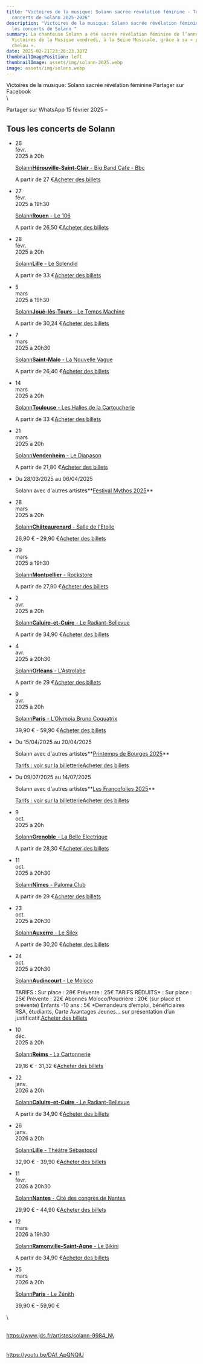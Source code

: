 ```yaml
---
title: "Victoires de la musique: Solann sacrée révélation féminine - Tous les
  concerts de Solann 2025-2026"
description: "Victoires de la musique: Solann sacrée révélation féminine - Tous
  les concerts de Solann "
summary: La chanteuse Solann a été sacrée révélation féminine de l’année aux 40e
  Victoires de la Musique vendredi, à la Seine Musicale, grâce à sa « pop folk
  chelou ».
date: 2025-02-21T23:28:23.387Z
thumbnailImagePosition: left
thumbnailImage: assets/img/solann-2025.webp
image: assets/img/solann.webp
---
```

Victoires de la musique: Solann sacrée révélation féminine Partager sur Facebook
\
\

Partager sur WhatsApp
15 février 2025
–



## Tous les concerts de Solann

* 26\
  févr.\
  2025 à 20h

  [Solann**Hérouville-Saint-Clair** - Big Band Cafe - Bbc](https://www.jds.fr/caen/concerts/pop-folk/solann-554467_A)

  A partir de 27 €[Acheter des billets](https://www.awin1.com/pclick.php?p=38265471457&a=634278&m=12494&clickref=liste_artiste_prog-A-desktop)
* 27\
  févr.\
  2025 à 19h30

  [Solann**Rouen** - Le 106](https://www.jds.fr/rouen/concerts/pop-folk/solann-512094_A)

  A partir de 26,50 €[Acheter des billets](https://www.awin1.com/pclick.php?p=37994993418&a=634278&m=12494&clickref=liste_artiste_prog-A-desktop)
* 28\
  févr.\
  2025 à 20h

  [Solann**Lille** - Le Splendid](https://www.jds.fr/lille/concerts/pop-folk/solann-512055_A)

  A partir de 33 €[Acheter des billets](https://www.awin1.com/pclick.php?p=37994994365&a=634278&m=12494&clickref=liste_artiste_prog-A-desktop)
* 5\
  mars\
  2025 à 19h30

  [Solann**Joué-lès-Tours** - Le Temps Machine](https://www.jds.fr/tours/concerts/pop-folk/solann-tournee-638869_A)

  A partir de 30,24 €[Acheter des billets](https://www.awin1.com/pclick.php?p=38758958100&a=634278&m=12494&clickref=liste_artiste_prog-A-desktop)
* 7\
  mars\
  2025 à 20h30

  [Solann**Saint-Malo** - La Nouvelle Vague](https://www.jds.fr/saint-malo/concerts/pop-folk/solann-537268_A)

  A partir de 26,40 €[Acheter des billets](https://www.awin1.com/pclick.php?p=38155063095&a=634278&m=12494&clickref=liste_artiste_prog-A-desktop)
* 14\
  mars\
  2025 à 20h

  [Solann**Toulouse** - Les Halles de la Cartoucherie](https://www.jds.fr/toulouse/concerts/pop-folk/solann-512616_A)

  A partir de 33 €[Acheter des billets](https://www.awin1.com/pclick.php?p=37997719267&a=634278&m=12494&clickref=liste_artiste_prog-A-desktop)
* 21\
  mars\
  2025 à 20h

  [Solann**Vendenheim** - Le Diapason](https://www.jds.fr/strasbourg/concerts/pop-folk/solann-512427_A)

  A partir de 21,80 €[Acheter des billets](https://www.awin1.com/pclick.php?p=37997719298&a=634278&m=12494&clickref=liste_artiste_prog-A-desktop)
* Du 28/03/2025 au 06/04/2025

  Solann avec d'autres artistes**[Festival Mythos 2025](https://www.jds.fr/rennes/manifestations/festival/festival-mythos-a-rennes-264191_A)**
* 28\
  mars\
  2025 à 20h

  [Solann**Châteaurenard** - Salle de l'Etoile](https://www.jds.fr/avignon/concerts/pop-folk/solann-512107_A)

  26,90 € - 29,90 €[Acheter des billets](https://www.awin1.com/pclick.php?p=40326180652&a=634278&m=12494&clickref=liste_artiste_prog-A-desktop)
* 29\
  mars\
  2025 à 19h30

  [Solann**Montpellier** - Rockstore](https://www.jds.fr/montpellier/concerts/pop-folk/solann-568206_A)

  A partir de 27,90 €[Acheter des billets](https://www.awin1.com/pclick.php?p=38328502273&a=634278&m=12494&clickref=liste_artiste_prog-A-desktop)
* 2\
  avr.\
  2025 à 20h

  [Solann**Caluire-et-Cuire** - Le Radiant-Bellevue](https://www.jds.fr/lyon/concerts/pop-folk/solann-512053_A)

  A partir de 34,90 €[Acheter des billets](https://www.awin1.com/pclick.php?p=40385901142&a=634278&m=12494&clickref=liste_artiste_prog-A-desktop)
* 4\
  avr.\
  2025 à 20h30

  [Solann**Orléans** - L'Astrolabe](https://www.jds.fr/orleans/concerts/pop-folk/solann-552792_A)

  A partir de 29 €[Acheter des billets](https://www.awin1.com/pclick.php?p=38254249108&a=634278&m=12494&clickref=liste_artiste_prog-A-desktop)
* 9\
  avr.\
  2025 à 20h

  [Solann**Paris** - L’Olympia Bruno Coquatrix](https://www.jds.fr/paris/concerts/pop-folk/solann-447886_A)

  39,90 € - 59,90 €[Acheter des billets](https://www.awin1.com/pclick.php?p=37668072210&a=634278&m=12494&clickref=liste_artiste_prog-A-desktop)
* Du 15/04/2025 au 20/04/2025

  Solann avec d'autres artistes**[Printemps de Bourges 2025](https://www.jds.fr/bourges/manifestations/festival/printemps-de-bourges-265229_A)**

  [Tarifs : voir sur la billetterie](https://www.awin1.com/cread.php?awinmid=12494&awinaffid=634278&platform=dl&ued=https%3A%2F%2Fwww.fnacspectacles.com%2Fartist%2Fprintemps-bourges%2F&clickref=liste_artiste_prog-A-desktop)[Acheter des billets](https://www.awin1.com/cread.php?awinmid=12494&awinaffid=634278&platform=dl&ued=https%3A%2F%2Fwww.fnacspectacles.com%2Fartist%2Fprintemps-bourges%2F&clickref=liste_artiste_prog-A-desktop)
* Du 09/07/2025 au 14/07/2025

  Solann avec d'autres artistes**[Les Francofolies 2025](https://www.jds.fr/la-rochelle/manifestations/festival/les-francofolies-265496_A)**

  [Tarifs : voir sur la billetterie](https://www.awin1.com/cread.php?awinmid=12494&awinaffid=634278&platform=dl&ued=https%3A%2F%2Fwww.fnacspectacles.com%2Fartist%2Ffrancofolies-de-la-rochelle%2F&clickref=liste_artiste_prog-A-desktop)[Acheter des billets](https://www.awin1.com/cread.php?awinmid=12494&awinaffid=634278&platform=dl&ued=https%3A%2F%2Fwww.fnacspectacles.com%2Fartist%2Ffrancofolies-de-la-rochelle%2F&clickref=liste_artiste_prog-A-desktop)
* 9\
  oct.\
  2025 à 20h

  [Solann**Grenoble** - La Belle Electrique](https://www.jds.fr/grenoble/concerts/pop-folk/solann-tournee-733399_A)

  A partir de 28,30 €[Acheter des billets](https://www.awin1.com/pclick.php?p=39442365392&a=634278&m=12494&clickref=liste_artiste_prog-A-desktop)
* 11\
  oct.\
  2025 à 20h30

  [Solann**Nîmes** - Paloma Club](https://www.jds.fr/nimes/concerts/pop-folk/solann-tournee-748415_A)

  A partir de 29 €[Acheter des billets](https://www.awin1.com/pclick.php?p=39703396204&a=634278&m=12494&clickref=liste_artiste_prog-A-desktop)
* 23\
  oct.\
  2025 à 20h30

  [Solann**Auxerre** - Le Silex](https://www.jds.fr/auxerre/concerts/pop-folk/solann-tournee-761498_A)

  A partir de 30,20 €[Acheter des billets](https://www.awin1.com/pclick.php?p=39882361000&a=634278&m=12494&clickref=liste_artiste_prog-A-desktop)
* 24\
  oct.\
  2025 à 20h30

  [Solann**Audincourt** - Le Moloco](https://www.jds.fr/montbeliard/concerts/pop-folk/solann-835690_A)

  TARIFS : Sur place : 28€ Prévente : 25€ TARIFS RÉDUITS\* : Sur place : 25€ Prévente : 22€ Abonnés Moloco/Poudrière : 20€ (sur place et prévente) Enfants -10 ans : 5€ \*Demandeurs d’emploi, bénéficiaires RSA, étudiants, Carte Avantages Jeunes… sur présentation d’un justificatif.[Acheter des billets](https://www.awin1.com/pclick.php?p=39566791483&a=634278&m=12494&clickref=liste_artiste_prog-A-desktop)
* 10\
  déc.\
  2025 à 20h

  [Solann**Reims** - La Cartonnerie](https://www.jds.fr/reims/concerts/pop-folk/solann-tournee-814041_A)

  29,16 € - 31,32 €[Acheter des billets](https://www.awin1.com/pclick.php?p=40323371830&a=634278&m=12494&clickref=liste_artiste_prog-A-desktop)
* 22\
  janv.\
  2026 à 20h

  [Solann**Caluire-et-Cuire** - Le Radiant-Bellevue](https://www.jds.fr/lyon/concerts/pop-folk/solann-512053_A)

  A partir de 34,90 €[Acheter des billets](https://www.awin1.com/pclick.php?p=40385901142&a=634278&m=12494&clickref=liste_artiste_prog-A-desktop)
* 26\
  janv.\
  2026 à 20h

  [Solann**Lille** - Théâtre Sébastopol](https://www.jds.fr/lille/concerts/chanson-francaise/solann-tournee-837192_A)

  32,90 € - 39,90 €[Acheter des billets](https://www.awin1.com/pclick.php?p=40474924947&a=634278&m=12494&clickref=liste_artiste_prog-A-desktop)
* 11\
  févr.\
  2026 à 20h30

  [Solann**Nantes** - Cité des congrès de Nantes](https://www.jds.fr/nantes/concerts/chanson-francaise/solann-tournee-830194_A)

  29,90 € - 44,90 €[Acheter des billets](https://www.awin1.com/pclick.php?p=40385898364&a=634278&m=12494&clickref=liste_artiste_prog-A-desktop)
* 12\
  mars\
  2026 à 19h30

  [Solann**Ramonville-Saint-Agne** - Le Bikini](https://www.jds.fr/toulouse/concerts/chanson-francaise/solann-tournee-827704_A)

  A partir de 34,90 €[Acheter des billets](https://www.awin1.com/pclick.php?p=40361107081&a=634278&m=12494&clickref=liste_artiste_prog-A-desktop)
* 25\
  mars\
  2026 à 20h

  [Solann**Paris** - Le Zénith](https://www.jds.fr/paris/concerts/chanson-francaise/solann-tournee-824335_A)

  39,90 € - 59,90 €

<!--EndFragment-->\

\
https://www.jds.fr/artistes/solann-9984_N\
\
\
\
https://youtu.be/DAf_ApQNQlU